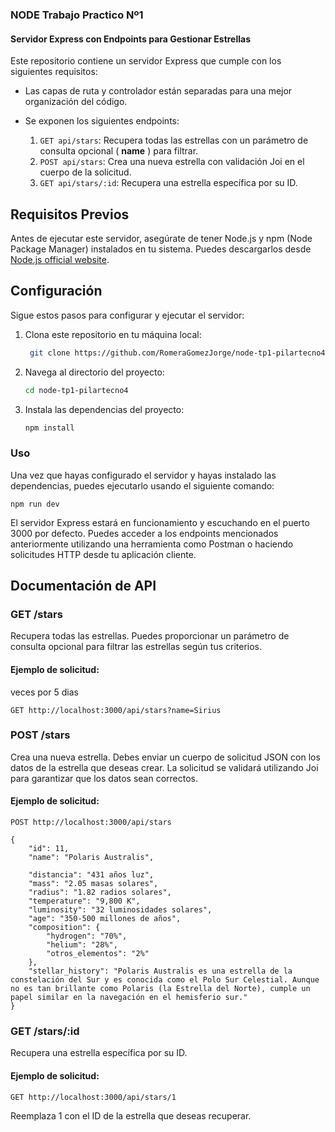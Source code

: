 ### NODE Trabajo Practico Nº1

#### Servidor Express con Endpoints para Gestionar Estrellas

Este repositorio contiene un servidor Express que cumple con los siguientes requisitos:

- Las capas de ruta y controlador están separadas para una mejor organización del código.
- Se exponen los siguientes endpoints:

    1. `GET api/stars`: Recupera todas las estrellas con un parámetro de consulta opcional ( **name** ) para filtrar.
    2. `POST api/stars`: Crea una nueva estrella con validación Joi en el cuerpo de la solicitud.
    3. `GET api/stars/:id`: Recupera una estrella específica por su ID.

## Requisitos Previos

Antes de ejecutar este servidor, asegúrate de tener Node.js y npm (Node Package Manager) instalados en tu sistema. Puedes descargarlos desde [Node.js official website](https://nodejs.org/).

## Configuración

Sigue estos pasos para configurar y ejecutar el servidor:

1. Clona este repositorio en tu máquina local:

   ```bash
    git clone https://github.com/RomeraGomezJorge/node-tp1-pilartecno4
   ```
2. Navega al directorio del proyecto:

    ```bash
    cd node-tp1-pilartecno4
    ```
3. Instala las dependencias del proyecto:

    ```bash
    npm install
    ```
### Uso

Una vez que hayas configurado el servidor y hayas instalado las dependencias, puedes ejecutarlo usando el siguiente comando:

    npm run dev

El servidor Express estará en funcionamiento y escuchando en el puerto 3000 por defecto. Puedes acceder a los endpoints mencionados anteriormente utilizando una herramienta como Postman o haciendo solicitudes HTTP desde tu aplicación cliente.

## Documentación de API
### GET /stars
Recupera todas las estrellas. Puedes proporcionar un parámetro de consulta opcional para filtrar las estrellas según tus criterios.

#### Ejemplo de solicitud:

veces por 5 dias

    GET http://localhost:3000/api/stars?name=Sirius
    
### POST /stars
Crea una nueva estrella. Debes enviar un cuerpo de solicitud JSON con los datos de la estrella que deseas crear. La solicitud se validará utilizando Joi para garantizar que los datos sean correctos.

#### Ejemplo de solicitud:

    POST http://localhost:3000/api/stars
    
    {
        "id": 11,
        "name": "Polaris Australis",
        
        "distancia": "431 años luz",
        "mass": "2.05 masas solares",
        "radius": "1.82 radios solares",
        "temperature": "9,800 K",
        "luminosity": "32 luminosidades solares",
        "age": "350-500 millones de años",
        "composition": {
            "hydrogen": "70%",
            "helium": "28%",
            "otros_elementos": "2%"
        },
        "stellar_history": "Polaris Australis es una estrella de la constelación del Sur y es conocida como el Polo Sur Celestial. Aunque no es tan brillante como Polaris (la Estrella del Norte), cumple un papel similar en la navegación en el hemisferio sur."
    }
    
    
### GET /stars/:id
Recupera una estrella específica por su ID.

#### Ejemplo de solicitud:

    GET http://localhost:3000/api/stars/1

Reemplaza 1 con el ID de la estrella que deseas recuperar.